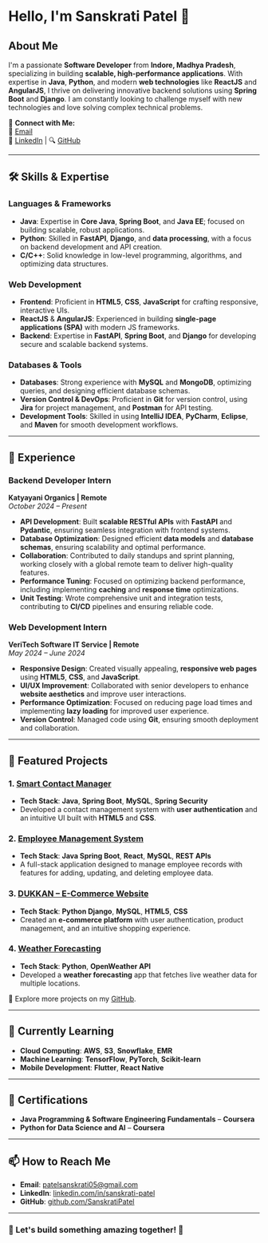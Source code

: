 # Hello, I'm Sanskrati Patel 👋

## About Me
I'm a passionate **Software Developer** from **Indore, Madhya Pradesh**, specializing in building **scalable, high-performance applications**. With expertise in **Java**, **Python**, and modern **web technologies** like **ReactJS** and **AngularJS**, I thrive on delivering innovative backend solutions using **Spring Boot** and **Django**. I am constantly looking to challenge myself with new technologies and love solving complex technical problems.

🔗 **Connect with Me:**  
📧 [Email](mailto:patelsanskrati05@gmail.com)  
🔗 [LinkedIn](https://www.linkedin.com/in/sanskrati-patel/) | 🔍 [GitHub](https://github.com/SanskratiPatel)  

---

## 🛠️ Skills & Expertise

### **Languages & Frameworks**
- **Java**: Expertise in **Core Java**, **Spring Boot**, and **Java EE**; focused on building scalable, robust applications.
- **Python**: Skilled in **FastAPI**, **Django**, and **data processing**, with a focus on backend development and API creation.
- **C/C++**: Solid knowledge in low-level programming, algorithms, and optimizing data structures.

### **Web Development**
- **Frontend**: Proficient in **HTML5**, **CSS**, **JavaScript** for crafting responsive, interactive UIs.
- **ReactJS** & **AngularJS**: Experienced in building **single-page applications (SPA)** with modern JS frameworks.
- **Backend**: Expertise in **FastAPI**, **Spring Boot**, and **Django** for developing secure and scalable backend systems.

### **Databases & Tools**
- **Databases**: Strong experience with **MySQL** and **MongoDB**, optimizing queries, and designing efficient database schemas.
- **Version Control & DevOps**: Proficient in **Git** for version control, using **Jira** for project management, and **Postman** for API testing.
- **Development Tools**: Skilled in using **IntelliJ IDEA**, **PyCharm**, **Eclipse**, and **Maven** for smooth development workflows.

---

## 💼 Experience

### **Backend Developer Intern**  
**Katyayani Organics | Remote**  
*October 2024 – Present*  
- **API Development**: Built **scalable RESTful APIs** with **FastAPI** and **Pydantic**, ensuring seamless integration with frontend systems.  
- **Database Optimization**: Designed efficient **data models** and **database schemas**, ensuring scalability and optimal performance.
- **Collaboration**: Contributed to daily standups and sprint planning, working closely with a global remote team to deliver high-quality features.
- **Performance Tuning**: Focused on optimizing backend performance, including implementing **caching** and **response time** optimizations.
- **Unit Testing**: Wrote comprehensive unit and integration tests, contributing to **CI/CD** pipelines and ensuring reliable code.

### **Web Development Intern**  
**VeriTech Software IT Service | Remote**  
*May 2024 – June 2024*  
- **Responsive Design**: Created visually appealing, **responsive web pages** using **HTML5**, **CSS**, and **JavaScript**.
- **UI/UX Improvement**: Collaborated with senior developers to enhance **website aesthetics** and improve user interactions.
- **Performance Optimization**: Focused on reducing page load times and implementing **lazy loading** for improved user experience.
- **Version Control**: Managed code using **Git**, ensuring smooth deployment and collaboration.

---

## 📂 Featured Projects

### 1. **[Smart Contact Manager](https://github.com/SanskratiPatel/SmartContactManager)**  
   - **Tech Stack**: **Java**, **Spring Boot**, **MySQL**, **Spring Security**  
   - Developed a contact management system with **user authentication** and an intuitive UI built with **HTML5** and **CSS**.

### 2. **[Employee Management System](https://github.com/SanskratiPatel/EmployeeManagementSystem)**  
   - **Tech Stack**: **Java Spring Boot**, **React**, **MySQL**, **REST APIs**  
   - A full-stack application designed to manage employee records with features for adding, updating, and deleting employee data.

### 3. **[DUKKAN – E-Commerce Website](https://github.com/SanskratiPatel/DUKKAN-E-Commerce)**  
   - **Tech Stack**: **Python Django**, **MySQL**, **HTML5**, **CSS**  
   - Created an **e-commerce platform** with user authentication, product management, and an intuitive shopping experience.

### 4. **[Weather Forecasting](https://github.com/SanskratiPatel/WeatherForecasting)**  
   - **Tech Stack**: **Python**, **OpenWeather API**  
   - Developed a **weather forecasting** app that fetches live weather data for multiple locations.

🔎 Explore more projects on my [GitHub](https://github.com/SanskratiPatel).

---

## 🌱 Currently Learning
- **Cloud Computing**: **AWS**, **S3**, **Snowflake**, **EMR**  
- **Machine Learning**: **TensorFlow**, **PyTorch**, **Scikit-learn**  
- **Mobile Development**: **Flutter**, **React Native**

---

## 📝 Certifications
- **Java Programming & Software Engineering Fundamentals** – **Coursera**  
- **Python for Data Science and AI** – **Coursera**

---

## 📫 How to Reach Me
- **Email**: [patelsanskrati05@gmail.com](mailto:patelsanskrati05@gmail.com)  
- **LinkedIn**: [linkedin.com/in/sanskrati-patel](https://www.linkedin.com/in/sanskrati-patel/)  
- **GitHub**: [github.com/SanskratiPatel](https://github.com/SanskratiPatel)  

---

### 🌟 Let's build something amazing together! 🚀

